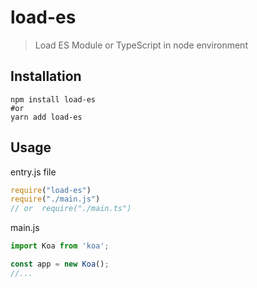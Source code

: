 # load-es

> Load ES Module or TypeScript in node environment

## Installation
```shell
npm install load-es
#or
yarn add load-es 
```

## Usage

entry.js file

```javascript
require("load-es")
require("./main.js")
// or  require("./main.ts")
```
main.js
```javascript
import Koa from 'koa';

const app = new Koa();
//...
```


